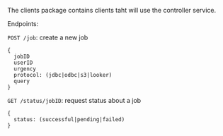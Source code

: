 The clients package contains clients taht will use the controller service.

Endpoints:

`POST /job`: create a new job

```
{
  jobID
  userID
  urgency
  protocol: (jdbc|odbc|s3|looker)
  query
}
```

`GET /status/jobID`: request status about a job

```
{
  status: (successful|pending|failed)
}
```
